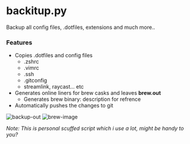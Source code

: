 # backitup.py
Backup all config files, .dotfiles, extensions and much more..

### Features
- Copies .dotfiles and config files
  - .zshrc
  - .vimrc
  - .ssh
  - .gitconfig
  - streamlink, raycast... etc
- Generates online liners for brew casks and leaves **brew.out**
  - Generates brew binary: description for refrence 
- Automatically pushes the changes to git

![backup-out](https://user-images.githubusercontent.com/43297314/183818351-2a0d464f-08f8-40ae-93b6-725654fc1b8c.png)
![brew-image](https://user-images.githubusercontent.com/43297314/183818362-765afb18-e520-4b2d-bd19-e274f75ab6da.png)


*Note: This is personal scuffed script which i use a lot, might be handy to you?*

